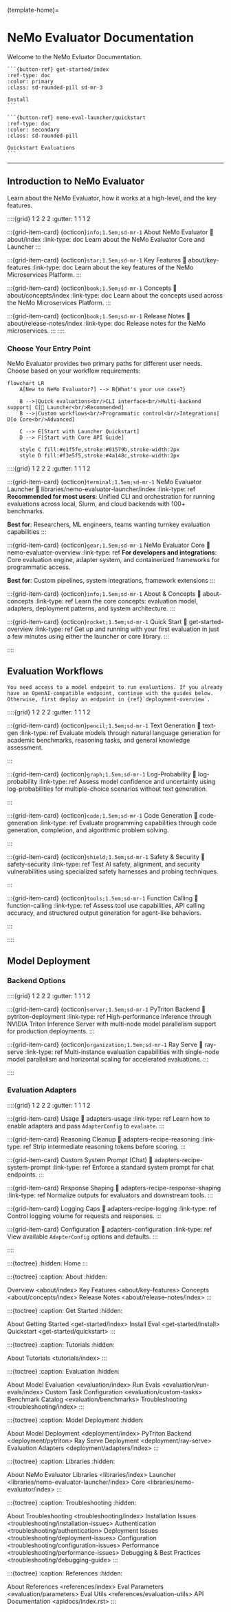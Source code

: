 (template-home)=

# NeMo Evaluator Documentation

Welcome to the NeMo Evluator Documentation.

````{div} sd-d-flex-row
```{button-ref} get-started/index
:ref-type: doc
:color: primary
:class: sd-rounded-pill sd-mr-3

Install
```

```{button-ref} nemo-eval-launcher/quickstart
:ref-type: doc
:color: secondary
:class: sd-rounded-pill

Quickstart Evaluations
```
````

---

## Introduction to NeMo Evaluator

Learn about the NeMo Evaluator, how it works at a high-level, and the key features.

::::{grid} 1 2 2 2
:gutter: 1 1 1 2

:::{grid-item-card} {octicon}`info;1.5em;sd-mr-1` About NeMo Evaluator
:link: about/index
:link-type: doc
Learn about the NeMo Evaluator Core and Launcher
:::

:::{grid-item-card} {octicon}`star;1.5em;sd-mr-1` Key Features
:link: about/key-features
:link-type: doc
Learn about the key features of the NeMo Microservices Platform.
:::

:::{grid-item-card} {octicon}`book;1.5em;sd-mr-1` Concepts
:link: about/concepts/index
:link-type: doc
Learn about the concepts used across the NeMo Microservices Platform.
:::

:::{grid-item-card} {octicon}`book;1.5em;sd-mr-1` Release Notes
:link: about/release-notes/index
:link-type: doc
Release notes for the NeMo microservices.
:::
::::

### Choose Your Entry Point

NeMo Evaluator provides two primary paths for different user needs. Choose based on your workflow requirements:

```{mermaid}
flowchart LR
    A[New to NeMo Evaluator?] --> B{What's your use case?}
    
    B -->|Quick evaluations<br/>CLI interface<br/>Multi-backend support| C[🚀 Launcher<br/>Recommended]
    B -->|Custom workflows<br/>Programmatic control<br/>Integrations| D[⚙️ Core<br/>Advanced]
    
    C --> E[Start with Launcher Quickstart]
    D --> F[Start with Core API Guide]
    
    style C fill:#e1f5fe,stroke:#01579b,stroke-width:2px
    style D fill:#f3e5f5,stroke:#4a148c,stroke-width:2px
```

::::{grid} 1 2 2 2
:gutter: 1 1 1 2

:::{grid-item-card} {octicon}`terminal;1.5em;sd-mr-1` NeMo Evaluator Launcher
:link: libraries/nemo-evaluator-launcher/index
:link-type: ref
**Recommended for most users**: Unified CLI and orchestration for running evaluations across local, Slurm, and cloud backends with 100+ benchmarks.

**Best for**: Researchers, ML engineers, teams wanting turnkey evaluation capabilities
:::

:::{grid-item-card} {octicon}`gear;1.5em;sd-mr-1` NeMo Evaluator Core
:link: nemo-evaluator-overview
:link-type: ref
**For developers and integrations**: Core evaluation engine, adapter system, and containerized frameworks for programmatic access.

**Best for**: Custom pipelines, system integrations, framework extensions
:::

:::{grid-item-card} {octicon}`info;1.5em;sd-mr-1` About & Concepts
:link: about-concepts
:link-type: ref
Learn the core concepts: evaluation model, adapters, deployment patterns, and system architecture.
:::

:::{grid-item-card} {octicon}`rocket;1.5em;sd-mr-1` Quick Start
:link: get-started-overview
:link-type: ref
Get up and running with your first evaluation in just a few minutes using either the launcher or core library.
:::

::::

## Evaluation Workflows

```{note}
You need access to a model endpoint to run evaluations. If you already have an OpenAI-compatible endpoint, continue with the guides below. Otherwise, first deploy an endpoint in {ref}`deployment-overview`.
```

::::{grid} 1 2 2 2
:gutter: 1 1 1 2

:::{grid-item-card} {octicon}`pencil;1.5em;sd-mr-1` Text Generation
:link: text-gen
:link-type: ref
Evaluate models through natural language generation for academic benchmarks, reasoning tasks, and general knowledge assessment.

:::

:::{grid-item-card} {octicon}`graph;1.5em;sd-mr-1` Log-Probability
:link: log-probability
:link-type: ref
Assess model confidence and uncertainty using log-probabilities for multiple-choice scenarios without text generation.

:::

:::{grid-item-card} {octicon}`code;1.5em;sd-mr-1` Code Generation
:link: code-generation
:link-type: ref
Evaluate programming capabilities through code generation, completion, and algorithmic problem solving.

:::

:::{grid-item-card} {octicon}`shield;1.5em;sd-mr-1` Safety & Security
:link: safety-security
:link-type: ref
Test AI safety, alignment, and security vulnerabilities using specialized safety harnesses and probing techniques.

:::

:::{grid-item-card} {octicon}`tools;1.5em;sd-mr-1` Function Calling
:link: function-calling
:link-type: ref
Assess tool use capabilities, API calling accuracy, and structured output generation for agent-like behaviors.

:::

::::

## Model Deployment

### Backend Options

::::{grid} 1 2 2 2
:gutter: 1 1 1 2

:::{grid-item-card} {octicon}`server;1.5em;sd-mr-1` PyTriton Backend
:link: pytriton-deployment
:link-type: ref
High-performance inference through NVIDIA Triton Inference Server with multi-node model parallelism support for production deployments.
:::

:::{grid-item-card} {octicon}`organization;1.5em;sd-mr-1` Ray Serve
:link: ray-serve
:link-type: ref
Multi-instance evaluation capabilities with single-node model parallelism and horizontal scaling for accelerated evaluations.
:::

::::

### Evaluation Adapters

::::{grid} 1 2 2 2
:gutter: 1 1 1 2

:::{grid-item-card} Usage
:link: adapters-usage
:link-type: ref
Learn how to enable adapters and pass `AdapterConfig` to `evaluate`.
:::

:::{grid-item-card} Reasoning Cleanup
:link: adapters-recipe-reasoning
:link-type: ref
Strip intermediate reasoning tokens before scoring.
:::

:::{grid-item-card} Custom System Prompt (Chat)
:link: adapters-recipe-system-prompt
:link-type: ref
Enforce a standard system prompt for chat endpoints.
:::

:::{grid-item-card} Response Shaping
:link: adapters-recipe-response-shaping
:link-type: ref
Normalize outputs for evaluators and downstream tools.
:::

:::{grid-item-card} Logging Caps
:link: adapters-recipe-logging
:link-type: ref
Control logging volume for requests and responses.
:::

:::{grid-item-card} Configuration
:link: adapters-configuration
:link-type: ref
View available `AdapterConfig` options and defaults.
:::

::::

:::{toctree}
:hidden:
Home <self>
:::

:::{toctree}
:caption: About
:hidden:

Overview <about/index>
Key Features <about/key-features>
Concepts <about/concepts/index>
Release Notes <about/release-notes/index>
:::

:::{toctree}
:caption: Get Started
:hidden:

About Getting Started <get-started/index>
Install Eval <get-started/install>
Quickstart <get-started/quickstart>
:::

:::{toctree}
:caption: Tutorials
:hidden:

About Tutorials <tutorials/index>
:::

:::{toctree}
:caption: Evaluation
:hidden:

About Model Evaluation <evaluation/index>
Run Evals <evaluation/run-evals/index>
Custom Task Configuration <evaluation/custom-tasks>
Benchmark Catalog <evaluation/benchmarks>
Troubleshooting <troubleshooting/index>
:::

:::{toctree}
:caption: Model Deployment
:hidden:

About Model Deployment <deployment/index>
PyTriton Backend <deployment/pytriton>
Ray Serve Deployment <deployment/ray-serve>
Evaluation Adapters <deployment/adapters/index>
:::

:::{toctree}
:caption: Libraries
:hidden:

About NeMo Evaluator Libraries <libraries/index>
Launcher <libraries/nemo-evaluator-launcher/index>
Core <libraries/nemo-evaluator/index>
:::

:::{toctree}
:caption: Troubleshooting
:hidden:

About Troubleshooting <troubleshooting/index>
Installation Issues <troubleshooting/installation-issues>
Authentication <troubleshooting/authentication>
Deployment Issues <troubleshooting/deployment-issues>
Configuration <troubleshooting/configuration-issues>
Performance <troubleshooting/performance-issues>
Debugging & Best Practices <troubleshooting/debugging-guide>
:::

:::{toctree}
:caption: References
:hidden:

About References <references/index>
Eval Parameters <evaluation/parameters>
Eval Utils <references/evaluation-utils>
API Documentation <apidocs/index.rst>
:::
